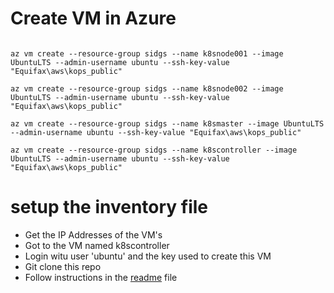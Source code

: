 # Create VM in Azure 

```

az vm create --resource-group sidgs --name k8snode001 --image UbuntuLTS --admin-username ubuntu --ssh-key-value "Equifax\aws\kops_public"

az vm create --resource-group sidgs --name k8snode002 --image UbuntuLTS --admin-username ubuntu --ssh-key-value "Equifax\aws\kops_public"

az vm create --resource-group sidgs --name k8smaster --image UbuntuLTS --admin-username ubuntu --ssh-key-value "Equifax\aws\kops_public"

az vm create --resource-group sidgs --name k8scontroller --image UbuntuLTS --admin-username ubuntu --ssh-key-value "Equifax\aws\kops_public"

```

# setup the inventory file 

- Get the IP Addresses  of the VM's 
- Got to the VM named k8scontroller 
- Login witu user 'ubuntu' and the key used to create this VM 
- Git clone this repo
- Follow instructions in the [readme](../../readme.md) file 
